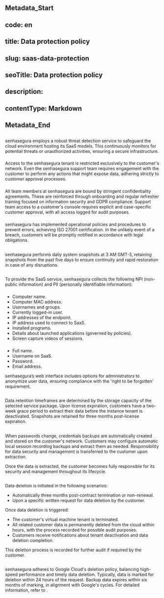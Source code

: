 ## Metadata_Start 
## code: en
## title: Data protection policy 
## slug: saas-data-protection 
## seoTitle: Data protection policy 
## description:  
## contentType: Markdown 
## Metadata_End
## 

### 

senhasegura employs a robust threat detection service to safeguard the cloud environment hosting its SaaS models. This continuously monitors for potential threats or unauthorized activities, ensuring a secure infrastructure.

### 

Access to the senhasegura tenant is restricted exclusively to the customer's network. Even the senhasegura support team requires engagement with the customer to perform any actions that might expose data, adhering strictly to customer approval processes.

### 

All team members at senhasegura are bound by stringent confidentiality agreements. These are reinforced through onboarding and regular refresher training focused on information security and GDPR compliance. Support team access to a customer's console requires explicit and case-specific customer approval, with all access logged for audit purposes.

### 

senhasegura has implemented operational policies and procedures to prevent errors, achieving ISO 27001 certification. In the unlikely event of a breach, customers will be promptly notified in accordance with legal obligations.

## 

senhasegura performs daily system snapshots at 3 AM GMT-3, retaining snapshots from the past five days to ensure continuity and rapid restoration in case of any disruptions.

## 

To provide the SaaS service, senhasegura collects the following NPI (non-public information) and PII (personally identifiable information):

### 

* Computer name.  
* Computer MAC address.  
* Usernames and groups.  
* Currently logged-in user.  
* IP addresses of the endpoint.  
* IP address used to connect to SaaS.  
* Installed programs.  
* Details about launched applications (governed by policies).  
* Screen capture videos of sessions.

### 

* Full name.  
* Username on SaaS.  
* Password.  
* Email address.

senhasegura’s web interface includes options for administrators to anonymize user data, ensuring compliance with the 'right to be forgotten' requirement.

## 

Data retention timeframes are determined by the storage capacity of the selected service package. Upon license expiration, customers have a two-week grace period to extract their data before the instance tenant is deactivated. Snapshots are retained for three months post-license expiration.

## 

When passwords change, credentials backups are automatically created and stored on the customer's network. Customers may configure automatic local session recording backups and extract them as needed. Responsibility for data security and management is transferred to the customer upon extraction.

  
Once the data is extracted, the customer becomes fully responsible for its security and management throughout its lifecycle.

## 

Data deletion is initiated in the following scenarios:

* Automatically three months post-contract termination or non-renewal.  
* Upon a specific written request for data deletion by the customer.

Once data deletion is triggered:

* The customer's virtual machine tenant is terminated.  
* All related customer data is permanently deleted from the cloud within hours, with the process recorded for possible audit purposes.  
* Customers receive notifications about tenant deactivation and data deletion completion.

  
This deletion process is recorded for further audit if required by the customer.

## 

senhasegura adheres to Google Cloud's deletion policy, balancing high-speed performance and timely data deletion. Typically, data is marked for deletion within 24 hours of the request. Backup data expires within six months of marking, in alignment with Google's cycles. For detailed information, refer to .